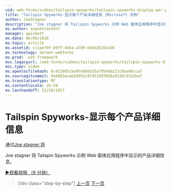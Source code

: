 ```yaml
---
uid: web-forms/videos/tailspin-spyworks/tailspin-spyworks-display-per-product-details
title: "Tailspin Spyworks-显示每个产品详细信息 |Microsoft 文档"
author: JoeStagner
description: "Joe stagner 将 Tailspin Spyworks 示例 Web 窗体应用程序中显示的产品详细信息。"
ms.author: aspnetcontent
manager: wpickett
ms.date: 06/09/2010
ms.topic: article
ms.assetid: cc1ae79f-69ff-445a-a789-b5da2b255cb6
ms.technology: dotnet-webforms
ms.prod: .net-framework
msc.legacyurl: /web-forms/videos/tailspin-spyworks/tailspin-spyworks-display-per-product-details
msc.type: video
ms.openlocfilehash: 6c412985cba97e89da35a7954ab213c6ba48cca7
ms.sourcegitcommit: 9a9483aceb34591c97451997036a9120c3fe2baf
ms.translationtype: MT
ms.contentlocale: zh-CN
ms.lasthandoff: 11/10/2017
---
```

<a name="tailspin-spyworks---display-per-product-details"></a>Tailspin Spyworks-显示每个产品详细信息
====================
通过[Joe stagner 将](https://github.com/JoeStagner)

Joe stagner 将 Tailspin Spyworks 示例 Web 窗体应用程序中显示的产品详细信息。

[&#9654;观看视频 （6 分钟）](https://channel9.msdn.com/Blogs/ASP-NET-Site-Videos/tailspin-spyworks-display-per-product-details)

>[!div class="step-by-step"]
[上一页](tailspin-spyworks-display-the-product-list.md)
[下一页](tailspin-spyworks-adding-items-to-the-shopping-cart.md)
